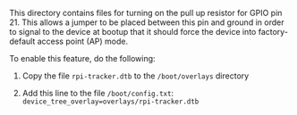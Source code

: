 This directory contains files for turning on the pull up resistor for GPIO pin 21.
This allows a jumper to be placed between this pin and ground in order to signal
to the device at bootup that it should force the device into factory-default
access point (AP) mode.

To enable this feature, do the following:

1. Copy the file `rpi-tracker.dtb` to the `/boot/overlays` directory

2. Add this line to the file `/boot/config.txt`:
`device_tree_overlay=overlays/rpi-tracker.dtb`

